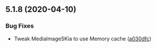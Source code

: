 ## 5.1.8 (2020-04-10)


### Bug Fixes

* Tweak MediaImageSKia to use Memory cache ([a030dfc](https://github.com/phandcock/grampsview/commit/a030dfc80af84ba9790d1cb586273b33cb2ff263))




